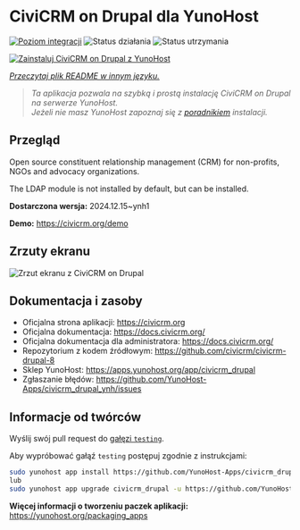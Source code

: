 <!--
To README zostało automatycznie wygenerowane przez <https://github.com/YunoHost/apps/tree/master/tools/readme_generator>
Nie powinno być ono edytowane ręcznie.
-->

# CiviCRM on Drupal dla YunoHost

[![Poziom integracji](https://apps.yunohost.org/badge/integration/civicrm_drupal)](https://ci-apps.yunohost.org/ci/apps/civicrm_drupal/)
![Status działania](https://apps.yunohost.org/badge/state/civicrm_drupal)
![Status utrzymania](https://apps.yunohost.org/badge/maintained/civicrm_drupal)

[![Zainstaluj CiviCRM on Drupal z YunoHost](https://install-app.yunohost.org/install-with-yunohost.svg)](https://install-app.yunohost.org/?app=civicrm_drupal)

*[Przeczytaj plik README w innym języku.](./ALL_README.md)*

> *Ta aplikacja pozwala na szybką i prostą instalację CiviCRM on Drupal na serwerze YunoHost.*  
> *Jeżeli nie masz YunoHost zapoznaj się z [poradnikiem](https://yunohost.org/install) instalacji.*

## Przegląd

Open source constituent relationship management (CRM) for non-profits, NGOs and advocacy organizations.

The LDAP module is not installed by default, but can be installed.


**Dostarczona wersja:** 2024.12.15~ynh1

**Demo:** <https://civicrm.org/demo>

## Zrzuty ekranu

![Zrzut ekranu z CiviCRM on Drupal](./doc/screenshots/screenshot.png)

## Dokumentacja i zasoby

- Oficjalna strona aplikacji: <https://civicrm.org>
- Oficjalna dokumentacja: <https://docs.civicrm.org/>
- Oficjalna dokumentacja dla administratora: <https://docs.civicrm.org/>
- Repozytorium z kodem źródłowym: <https://github.com/civicrm/civicrm-drupal-8>
- Sklep YunoHost: <https://apps.yunohost.org/app/civicrm_drupal>
- Zgłaszanie błędów: <https://github.com/YunoHost-Apps/civicrm_drupal_ynh/issues>

## Informacje od twórców

Wyślij swój pull request do [gałęzi `testing`](https://github.com/YunoHost-Apps/civicrm_drupal_ynh/tree/testing).

Aby wypróbować gałąź `testing` postępuj zgodnie z instrukcjami:

```bash
sudo yunohost app install https://github.com/YunoHost-Apps/civicrm_drupal_ynh/tree/testing --debug
lub
sudo yunohost app upgrade civicrm_drupal -u https://github.com/YunoHost-Apps/civicrm_drupal_ynh/tree/testing --debug
```

**Więcej informacji o tworzeniu paczek aplikacji:** <https://yunohost.org/packaging_apps>
